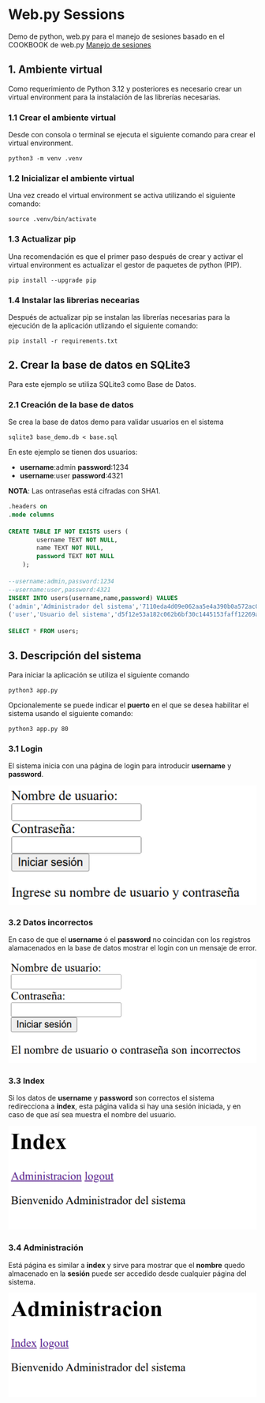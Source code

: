 # Web.py Sessions

Demo de python, web.py para el manejo de sesiones basado en el COOKBOOK de web.py [Manejo de sesiones](https://webpy.org/cookbook/sessions)

## 1. Ambiente virtual

Como requerimiento de Python 3.12 y posteriores es necesario crear un virtual environment para la instalación de las librerías necesarias.

### 1.1 Crear el ambiente virtual

Desde con consola o terminal se ejecuta el siguiente comando para crear el virtual environment.

```shell
python3 -m venv .venv
```


### 1.2 Inicializar el ambiente virtual

Una vez creado el virtual environment se activa utilizando el siguiente comando:

```shell
source .venv/bin/activate
```

### 1.3 Actualizar pip

Una recomendación es que el primer paso después de crear y activar el virtual environment es actualizar el gestor de paquetes de python (PIP).

```shell
pip install --upgrade pip
```

### 1.4 Instalar las librerias necearias

Después de actualizar pip se instalan las librerías necesarias para la ejecución de la aplicación utlizando el siguiente comando:

```shell
pip install -r requirements.txt
```


## 2. Crear la base de datos en SQLite3

Para este ejemplo se utiliza SQLite3 como Base de Datos.

### 2.1 Creación de la base de datos

Se crea la base de datos demo para validar usuarios en el sistema

```shell
sqlite3 base_demo.db < base.sql 
```

En este ejemplo se tienen dos usuarios:

- **username**:admin **password**:1234
- **username**:user **password**:4321

**NOTA**: Las ontraseñas está cifradas con SHA1.

```sql
.headers on
.mode columns

CREATE TABLE IF NOT EXISTS users (
        username TEXT NOT NULL,
        name TEXT NOT NULL,
        password TEXT NOT NULL
    );

--username:admin,password:1234
--username:user,password:4321
INSERT INTO users(username,name,password) VALUES
('admin','Administrador del sistema','7110eda4d09e062aa5e4a390b0a572ac0d2c0220'),
('user','Usuario del sistema','d5f12e53a182c062b6bf30c1445153faff12269a');

SELECT * FROM users;
```

## 3. Descripción del sistema


Para iniciar la aplicación se utiliza el siguiente comando

```shell
python3 app.py
```

Opcionalemente se puede indicar el **puerto** en el que se desea habilitar el sistema usando el siguiente comando:

```shell
python3 app.py 80
```

### 3.1 Login

El sistema inicia con una página de login para introducir **username** y **password**.

![login.html](imagenes/login.png)

### 3.2 Datos incorrectos

En caso de que el **username** ó el **password** no coincidan con los registros alamacenados en la base de datos mostrar el login con un mensaje de error.

![login.html](imagenes/usuario_no_valido.png)

### 3.3 Index

Si los datos de **username** y **password** son correctos el sistema redirecciona a **index**, esta página valida si hay una sesión iniciada, y en caso de que así sea muestra el nombre del usuario.

![login.html](imagenes/index.png)

### 3.4 Administración

Está página es similar a **index** y sirve para mostrar que el **nombre** quedo almacenado en la **sesión** puede ser accedido desde cualquier página del sistema.

![login.html](imagenes/administracion.png)